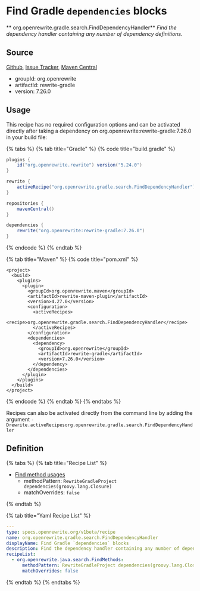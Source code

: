 # Find Gradle `dependencies` blocks

** org.openrewrite.gradle.search.FindDependencyHandler**
_Find the dependency handler containing any number of dependency definitions._

## Source

[Github](https://github.com/openrewrite/rewrite-gradle), [Issue Tracker](https://github.com/openrewrite/rewrite-gradle/issues), [Maven Central](https://search.maven.org/artifact/org.openrewrite/rewrite-gradle/7.26.0/jar)

* groupId: org.openrewrite
* artifactId: rewrite-gradle
* version: 7.26.0


## Usage

This recipe has no required configuration options and can be activated directly after taking a dependency on org.openrewrite:rewrite-gradle:7.26.0 in your build file:

{% tabs %}
{% tab title="Gradle" %}
{% code title="build.gradle" %}
```groovy
plugins {
    id("org.openrewrite.rewrite") version("5.24.0")
}

rewrite {
    activeRecipe("org.openrewrite.gradle.search.FindDependencyHandler")
}

repositories {
    mavenCentral()
}

dependencies {
    rewrite("org.openrewrite:rewrite-gradle:7.26.0")
}
```
{% endcode %}
{% endtab %}

{% tab title="Maven" %}
{% code title="pom.xml" %}
```markup
<project>
  <build>
    <plugins>
      <plugin>
        <groupId>org.openrewrite.maven</groupId>
        <artifactId>rewrite-maven-plugin</artifactId>
        <version>4.27.0</version>
        <configuration>
          <activeRecipes>
            <recipe>org.openrewrite.gradle.search.FindDependencyHandler</recipe>
          </activeRecipes>
        </configuration>
        <dependencies>
          <dependency>
            <groupId>org.openrewrite</groupId>
            <artifactId>rewrite-gradle</artifactId>
            <version>7.26.0</version>
          </dependency>
        </dependencies>
      </plugin>
    </plugins>
  </build>
</project>
```
{% endcode %}
{% endtab %}
{% endtabs %}

Recipes can also be activated directly from the command line by adding the argument `-Drewrite.activeRecipesorg.openrewrite.gradle.search.FindDependencyHandler`

## Definition

{% tabs %}
{% tab title="Recipe List" %}
* [Find method usages](../../java/search/findmethods.md)
  * methodPattern: `RewriteGradleProject dependencies(groovy.lang.Closure)`
  * matchOverrides: `false`

{% endtab %}

{% tab title="Yaml Recipe List" %}
```yaml
---
type: specs.openrewrite.org/v1beta/recipe
name: org.openrewrite.gradle.search.FindDependencyHandler
displayName: Find Gradle `dependencies` blocks
description: Find the dependency handler containing any number of dependency definitions.
recipeList:
  - org.openrewrite.java.search.FindMethods:
      methodPattern: RewriteGradleProject dependencies(groovy.lang.Closure)
      matchOverrides: false

```
{% endtab %}
{% endtabs %}
